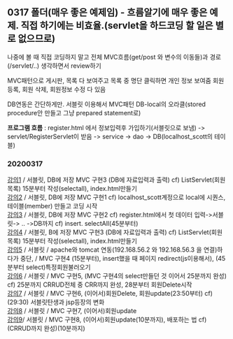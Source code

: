 ## 0317 폴더(매우 좋은 예제임) - 흐름알기에 매우 좋은 예제. 직접 하기에는 비효율.(servlet을 하드코딩 할 일은 별로 없으므로) 
나중에 볼 때 직접 코딩하지 말고 전체 MVC흐름(get/post 와 변수의 이동들)과 경로(/servlet/..) 생각하면서 review하기

MVC패턴으로 게시판, 목록 다 보여주고 목록 중 명단 클릭하면 개인 정보 보여줌
회원 등록, 회원 삭제, 회원정보 수정 다 있음

DB연동은 간단하게만. 서블릿 이용해서 MVC패턴
DB-local의 오라클(stored procedure안 만들고 그냥 prepared statement로)

**프로그램 흐름** : register.html 에서 정보입력후 가입하기(서블릿으로 보냄) -> servlet/RegisterServlet이 받음 -> service -> dao -> DB(localhost_scott의 테이블)
 
 
### 20200317
[강의1](https://youtu.be/3TBEuvsrfL4) / 서블릿, DB에 저장 MVC 구현3 (DB에 자료입력과 출력) cf) ListServlet(회원목록) 15분부터 작성(selectall), index.html만들기  
[강의2](https://youtu.be/DTh8Yp1fKWw) / 서블릿, DB에 저장 MVC 구현1 cf) localhost_scott계정으로 local에 시퀀스, 테이블(member) 만들고 코딩 시작  
[강의3](https://youtu.be/QI6PFkpUIrk) / 서블릿, DB에 저장 MVC 구현2 cf) register.html에서 첫 데이터 입력->서블릿-> .. ->DB까지 cf) insert. selectAll(45분부터)  
[강의4](https://youtu.be/dNqsgncMdY4) / 서블릿, B에 저장 MVC 구현3 (DB에 자료입력과 출력) cf) ListServlet(회원목록) 15분부터 작성(selectall), index.html만들기  
[강의5](https://youtu.be/bcC7bKbtgXo) / 서블릿 /  apache와 tomcat 연동(192.168.56.2 와 192.168.56.3 을 연결)하다가 중단, / MVC 구현4 (15분부터), insert했을 때 페이지 redirect(js이용해서), (45분부터 select)특정회원불러오기  
[강의6](https://youtu.be/Sr6N504sY3U) / 서블릿 /  MVC 구현5, (MVC 구현4의 select만들던 것 이어서 25분까지 완성) cf) 25분까지 CRRUD전체 중 CRR까지 완성, 28분부터 회원Delete시작  
[강의7](https://youtu.be/lt31loomH8o) / 서블릿 /  MVC 구현6, (이어서)회원Delete, 회원update(23:50부터) cf) (29:30) 서블릿탄생과 jsp등장의 변화  
[강의8](https://youtu.be/24xb87KylkM) / 서블릿 /  MVC 구현7, (이어서)회원update  
[강의9](https://youtu.be/rS01jWEwGck)/ 서블릿 /  MVC 구현8, (이어서)회원update(10분까지), 배포하는 법  cf) (CRRUD까지 완성)(10분까지)    

